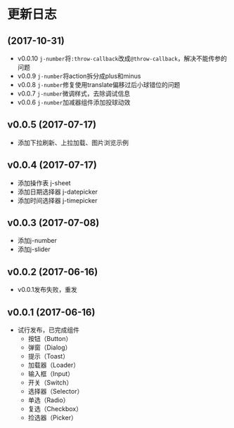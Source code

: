 # 更新日志

## (2017-10-31)

- v0.0.10 `j-number`将`:throw-callback`改成`@throw-callback`，解决不能传参的问题
- v0.0.9 `j-number`将action拆分成plus和minus
- v0.0.8 `j-number`修复使用translate偏移过后小球错位的问题
- v0.0.7 `j-number`微调样式，去除调试信息
- v0.0.6 `j-number`加减器组件添加投球动效

## v0.0.5 (2017-07-17)

- 添加下拉刷新、上拉加载、图片浏览示例

## v0.0.4 (2017-07-17)

- 添加操作表 j-sheet
- 添加日期选择器 j-datepicker
- 添加时间选择器 j-timepicker

## v0.0.3 (2017-07-08)

- 添加j-number
- 添加j-slider

## v0.0.2 (2017-06-16)

- v0.0.1发布失败，重发

## v0.0.1 (2017-06-16)

- 试行发布，已完成组件
  - 按钮（Button）
  - 弹窗（Dialog）
  - 提示（Toast）
  - 加载器（Loader）
  - 输入框（Input）
  - 开关（Switch）
  - 选择器（Selector）
  - 单选（Radio）
  - 复选（Checkbox）
  - 捡选器（Picker）
